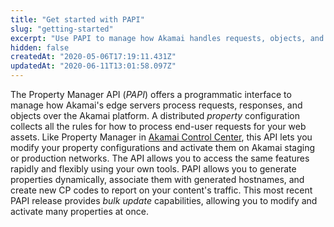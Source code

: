 ```yaml
---
title: "Get started with PAPI"
slug: "getting-started"
excerpt: "Use PAPI to manage how Akamai handles requests, objects, and responses for your website."
hidden: false
createdAt: "2020-05-06T17:19:11.431Z"
updatedAt: "2020-06-11T13:01:58.097Z"
---
```

The Property Manager API (_PAPI_) offers a programmatic interface to manage how Akamai's edge servers process requests, responses, and objects over the Akamai platform. A distributed _property_ configuration collects all the rules for how to process end-user requests for your web assets. Like Property Manager in [Akamai Control Center](https://control.akamai.com), this API lets you modify your property configurations and activate them on Akamai staging or production networks. The API allows you to access the same features rapidly and flexibly using your own tools. PAPI allows you to generate properties dynamically, associate them with generated hostnames, and create new CP codes to report on your content's traffic. This most recent PAPI release provides _bulk update_ capabilities, allowing you to modify and activate many properties at once.